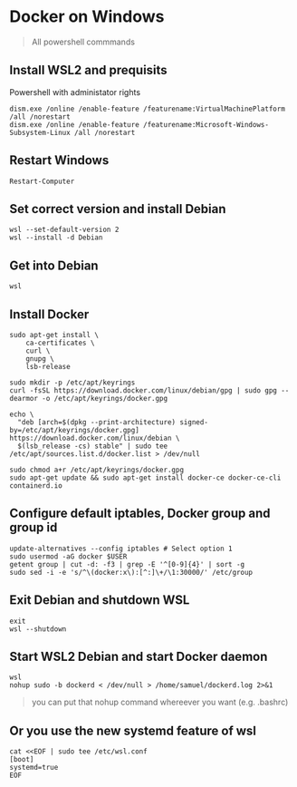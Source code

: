 # Docker on Windows
> All powershell commmands

## Install WSL2 and prequisits
Powershell with administator rights
```
dism.exe /online /enable-feature /featurename:VirtualMachinePlatform /all /norestart
dism.exe /online /enable-feature /featurename:Microsoft-Windows-Subsystem-Linux /all /norestart
```

## Restart Windows
```
Restart-Computer
```

## Set correct version and install Debian
```
wsl --set-default-version 2
wsl --install -d Debian
```

## Get into Debian
```
wsl
```

## Install Docker
```
sudo apt-get install \
    ca-certificates \
    curl \
    gnupg \
    lsb-release

sudo mkdir -p /etc/apt/keyrings
curl -fsSL https://download.docker.com/linux/debian/gpg | sudo gpg --dearmor -o /etc/apt/keyrings/docker.gpg

echo \
  "deb [arch=$(dpkg --print-architecture) signed-by=/etc/apt/keyrings/docker.gpg] https://download.docker.com/linux/debian \
  $(lsb_release -cs) stable" | sudo tee /etc/apt/sources.list.d/docker.list > /dev/null

sudo chmod a+r /etc/apt/keyrings/docker.gpg
sudo apt-get update && sudo apt-get install docker-ce docker-ce-cli containerd.io 
```

## Configure default iptables, Docker group and group id
```
update-alternatives --config iptables # Select option 1
sudo usermod -aG docker $USER
getent group | cut -d: -f3 | grep -E '^[0-9]{4}' | sort -g
sudo sed -i -e 's/^\(docker:x\):[^:]\+/\1:30000/' /etc/group
```

## Exit Debian and shutdown WSL
```
exit
wsl --shutdown
```

## Start WSL2 Debian and start Docker daemon
```
wsl
nohup sudo -b dockerd < /dev/null > /home/samuel/dockerd.log 2>&1
```
> you can put that nohup command whereever you want (e.g. .bashrc)

## Or you use the new systemd feature of wsl
```
cat <<EOF | sudo tee /etc/wsl.conf
[boot]
systemd=true
EOF
```
